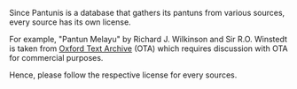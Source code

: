 Since Pantunis is a database that gathers its pantuns from various sources, every source has its own license.

For example, "Pantun Melayu" by Richard J. Wilkinson and Sir R.O. Winstedt is taken from [Oxford Text Archive](https://ota.bodleian.ox.ac.uk/repository/xmlui/handle/20.500.12024/0376) (OTA) which requires discussion with OTA for commercial purposes.

Hence, please follow the respective license for every sources.